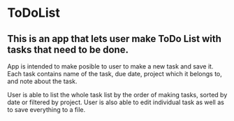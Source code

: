 # ToDoList
## This is an app that lets user make ToDo List with tasks that need to be done.

App is intended to make posible to user to make a new task and save it. Each task contains name of the task, due date, project which it belongs to, and note about the task.

User is able to list the whole task list by the order of making tasks, sorted by date or filtered by project. User is also able to edit individual task as well as to save everything to a file.
